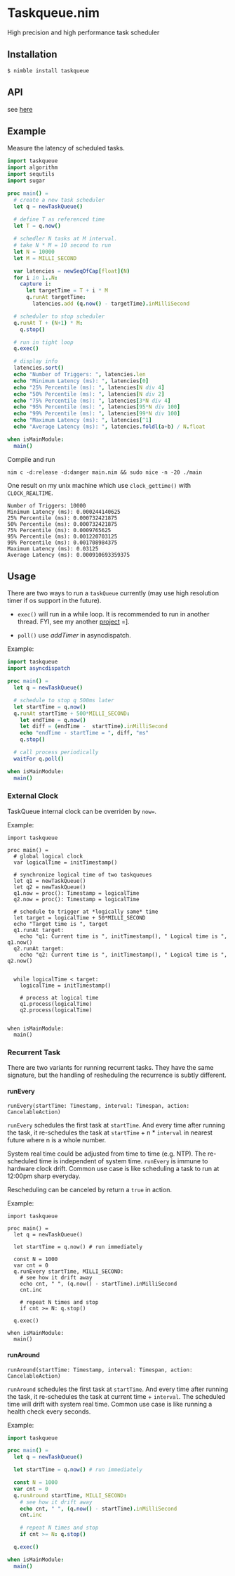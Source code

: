 # Taskqueue.nim

High precision and high performance task scheduler

## Installation

```
$ nimble install taskqueue
```

## API

see [here](https://jackhftang.github.io/taskqueue.nim/)

## Example

Measure the latency of scheduled tasks. 

```nim
import taskqueue
import algorithm
import sequtils
import sugar

proc main() = 
  # create a new task scheduler
  let q = newTaskQueue()
      
  # define T as referenced time
  let T = q.now()

  # schedler N tasks at M interval.
  # take N * M = 10 second to run
  let N = 10000
  let M = MILLI_SECOND

  var latencies = newSeqOfCap[float](N)
  for i in 1..N:
    capture i:
      let targetTime = T + i * M
      q.runAt targetTime:
        latencies.add (q.now() - targetTime).inMilliSecond 

  # scheduler to stop scheduler
  q.runAt T + (N+1) * M:
    q.stop()

  # run in tight loop
  q.exec()

  # display info
  latencies.sort()
  echo "Number of Triggers: ", latencies.len
  echo "Minimum Latency (ms): ", latencies[0]
  echo "25% Percentile (ms): ", latencies[N div 4]
  echo "50% Percentile (ms): ", latencies[N div 2]
  echo "75% Percentile (ms): ", latencies[3*N div 4]
  echo "95% Percentile (ms): ", latencies[95*N div 100]
  echo "99% Percentile (ms): ", latencies[99*N div 100]
  echo "Maximum Latency (ms): ", latencies[^1]
  echo "Average Latency (ms): ", latencies.foldl(a+b) / N.float

when isMainModule:
  main()
```

Compile and run

```
nim c -d:release -d:danger main.nim && sudo nice -n -20 ./main
```

One result on my unix machine which use `clock_gettime()` with `CLOCK_REALTIME`. 

```
Number of Triggers: 10000
Minimum Latency (ms): 0.000244140625
25% Percentile (ms): 0.000732421875
50% Percentile (ms): 0.000732421875
75% Percentile (ms): 0.0009765625
95% Percentile (ms): 0.001220703125
99% Percentile (ms): 0.001708984375
Maximum Latency (ms): 0.03125
Average Latency (ms): 0.000910693359375
```

## Usage

There are two ways to run a `taskQueue` currently (may use high resolution timer if os support in the future).

- `exec()` will run in a while loop. It is recommended to run in another thread. FYI, see my another [project](https://github.com/jackhftang/threadproxy.nim) =].

- `poll()` use *addTimer* in asyncdispatch. 

Example:

```nim
import taskqueue
import asyncdispatch 

proc main() =
  let q = newTaskQueue()

  # schedule to stop q 500ms later
  let startTime = q.now()
  q.runAt startTime + 500*MILLI_SECOND:
    let endTime = q.now()
    let diff = (endTime -  startTime).inMilliSecond
    echo "endTime - startTime = ", diff, "ms"
    q.stop()

  # call process periodically
  waitFor q.poll()

when isMainModule:
  main()
```

### External Clock

TaskQueue internal clock can be overriden by `now=`.

Example:

```
import taskqueue

proc main() =
  # global logical clock
  var logicalTime = initTimestamp()

  # synchronize logical time of two taskqueues
  let q1 = newTaskQueue()
  let q2 = newTaskQueue()
  q1.now = proc(): Timestamp = logicalTime 
  q2.now = proc(): Timestamp = logicalTime
  
  # schedule to trigger at *logically same* time 
  let target = logicalTime + 50*MILLI_SECOND
  echo "Target time is ", target
  q1.runAt target:
    echo "q1: Current time is ", initTimestamp(), " Logical time is ", q1.now()
  q2.runAt target:
    echo "q2: Current time is ", initTimestamp(), " Logical time is ", q2.now()


  while logicalTime < target:
    logicalTime = initTimestamp()

    # process at logical time 
    q1.process(logicalTime)
    q2.process(logicalTime)


when isMainModule:
  main()
```

### Recurrent Task 

There are two variants for running recurrent tasks. They have the same signature, but the handling of resheduling the recurrence is subtly different. 

#### runEvery

`runEvery(startTime: Timestamp, interval: Timespan, action: CancelableAction)` 

`runEvery` schedules the first task at `startTime`. And every time after running the task, it re-schedules the task at `startTime` + n * `interval` in nearest future where n is a whole number.

System real time could be adjusted from time to time (e.g. NTP). The re-scheduled time is independent of system time. `runEvery` is immune to hardware clock drift. Common use case is like scheduling a task to run at 12:00pm sharp everyday. 

Rescheduling can be canceled by return a `true` in action.

Example:

```
import taskqueue

proc main() =
  let q = newTaskQueue()

  let startTime = q.now() # run immediately

  const N = 1000
  var cnt = 0
  q.runEvery startTime, MILLI_SECOND:
    # see how it drift away
    echo cnt, " ", (q.now() - startTime).inMilliSecond 
    cnt.inc

    # repeat N times and stop
    if cnt >= N: q.stop()

  q.exec()

when isMainModule:
  main()
```

#### runAround    

`runAround(startTime: Timestamp, interval: Timespan, action: CancelableAction)` 

`runAround` schedules the first task at `startTime`. And every time after running the task, it re-schedules the task at current time + `interval`. The scheduled time will drift with system real time. Common use case is like running a health check every seconds.

Example:

```nim
import taskqueue

proc main() =
  let q = newTaskQueue()

  let startTime = q.now() # run immediately

  const N = 1000
  var cnt = 0
  q.runAround startTime, MILLI_SECOND:
    # see how it drift away
    echo cnt, " ", (q.now() - startTime).inMilliSecond 
    cnt.inc

    # repeat N times and stop
    if cnt >= N: q.stop()

  q.exec()

when isMainModule:
  main()
```
